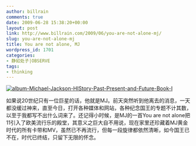 ```yaml
---
author: billrain
comments: true
date: 2009-06-28 15:38:20+00:00
layout: post
link: http://www.billrain.com/2009/06/you-are-not-alone-mj/
slug: you-are-not-alone-mj
title: You are not alone, MJ
wordpress_id: 1701
categories:
- 静如处子|OBSERVE
tags:
- thinking
---
```


[![album-Michael-Jackson-HIStory-Past-Present-and-Future-Book-I](http://www.billrain.com/wp-content/uploads/2009/06/albumMichaelJacksonHIStoryPastPresentandFutureBookI_thumb.jpg)](http://www.billrain.com/wp-content/uploads/2009/06/albumMichaelJacksonHIStoryPastPresentandFutureBookI.jpg)

 

如果说20世纪只有一位巨星的话，他就是MJ。前天突然听到他离去的消息，一天都没缓过神来，直至今日，打开各种媒体和网站，各种纪念国王的专题不计其数，以至于我都写不出什么词来了。还记得小时候，是MJ的一首You are not alone把11引入了欧美流行乐的殿堂，其意义之巨大自不用说，现在家里还珍藏着MJ黄金时代的所有卡带和MV，虽然已不再流行，但每一段旋律都依然清晰，如今国王已不在，时代已终结，只留下无限的怀念。
